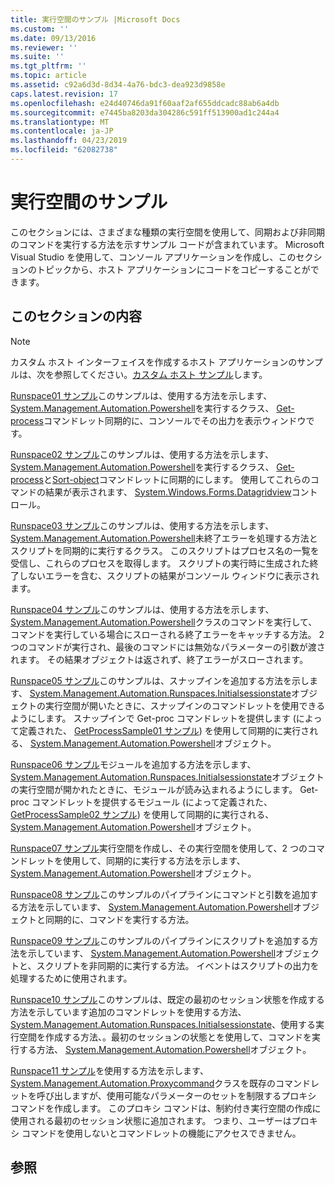 ```yaml
---
title: 実行空間のサンプル |Microsoft Docs
ms.custom: ''
ms.date: 09/13/2016
ms.reviewer: ''
ms.suite: ''
ms.tgt_pltfrm: ''
ms.topic: article
ms.assetid: c92a6d3d-8d34-4a76-bdc3-dea923d9858e
caps.latest.revision: 17
ms.openlocfilehash: e24d40746da91f60aaf2af655ddcadc88ab6a4db
ms.sourcegitcommit: e7445ba8203da304286c591ff513900ad1c244a4
ms.translationtype: MT
ms.contentlocale: ja-JP
ms.lasthandoff: 04/23/2019
ms.locfileid: "62082738"
---
```

# <a name="runspace-samples"></a>実行空間のサンプル

このセクションには、さまざまな種類の実行空間を使用して、同期および非同期のコマンドを実行する方法を示すサンプル コードが含まれています。 Microsoft Visual Studio を使用して、コンソール アプリケーションを作成し、このセクションのトピックから、ホスト アプリケーションにコードをコピーすることができます。

## <a name="in-this-section"></a>このセクションの内容

> [!NOTE]
> カスタム ホスト インターフェイスを作成するホスト アプリケーションのサンプルは、次を参照してください。[カスタム ホスト サンプル](./custom-host-samples.md)します。

 [Runspace01 サンプル](./runspace01-sample.md)このサンプルは、使用する方法を示します、 [System.Management.Automation.Powershell](/dotnet/api/system.management.automation.powershell)を実行するクラス、 [Get-process](/powershell/module/Microsoft.PowerShell.Management/Get-Process)コマンドレット同期的に、コンソールでその出力を表示ウィンドウです。

 [Runspace02 サンプル](./runspace02-sample.md)このサンプルは、使用する方法を示します、 [System.Management.Automation.Powershell](/dotnet/api/system.management.automation.powershell)を実行するクラス、 [Get-process](/powershell/module/Microsoft.PowerShell.Management/Get-Process)と[Sort-object](/powershell/module/Microsoft.PowerShell.Utility/Sort-Object)コマンドレットに同期的にします。 使用してこれらのコマンドの結果が表示されます、 [System.Windows.Forms.Datagridview](/dotnet/api/System.Windows.Forms.DataGridView)コントロール。

 [Runspace03 サンプル](./runspace03-sample.md)このサンプルは、使用する方法を示します、 [System.Management.Automation.Powershell](/dotnet/api/system.management.automation.powershell)未終了エラーを処理する方法とスクリプトを同期的に実行するクラス。 このスクリプトはプロセス名の一覧を受信し、これらのプロセスを取得します。 スクリプトの実行時に生成された終了しないエラーを含む、スクリプトの結果がコンソール ウィンドウに表示されます。

 [Runspace04 サンプル](./runspace04-sample.md)このサンプルは、使用する方法を示します、 [System.Management.Automation.Powershell](/dotnet/api/system.management.automation.powershell)クラスのコマンドを実行して、コマンドを実行している場合にスローされる終了エラーをキャッチする方法。 2 つのコマンドが実行され、最後のコマンドには無効なパラメーターの引数が渡されます。 その結果オブジェクトは返されず、終了エラーがスローされます。

 [Runspace05 サンプル](./runspace05-sample.md)このサンプルは、スナップインを追加する方法を示します、 [System.Management.Automation.Runspaces.Initialsessionstate](/dotnet/api/System.Management.Automation.Runspaces.InitialSessionState)オブジェクトの実行空間が開いたときに、スナップインのコマンドレットを使用できるようにします。 スナップインで Get-proc コマンドレットを提供します (によって定義された、 [GetProcessSample01 サンプル](../cmdlet/getprocesssample01-sample.md)) を使用して同期的に実行される、 [System.Management.Automation.Powershell](/dotnet/api/system.management.automation.powershell)オブジェクト。

 [Runspace06 サンプル](./runspace06-sample.md)モジュールを追加する方法を示します、 [System.Management.Automation.Runspaces.Initialsessionstate](/dotnet/api/System.Management.Automation.Runspaces.InitialSessionState)オブジェクトの実行空間が開かれたときに、モジュールが読み込まれるようにします。 Get-proc コマンドレットを提供するモジュール (によって定義された、 [GetProcessSample02 サンプル](../cmdlet/getprocesssample02-sample.md)) を使用して同期的に実行される、 [System.Management.Automation.Powershell](/dotnet/api/system.management.automation.powershell)オブジェクト。

 [Runspace07 サンプル](./runspace07-sample.md)実行空間を作成し、その実行空間を使用して、2 つのコマンドレットを使用して、同期的に実行する方法を示します、 [System.Management.Automation.Powershell](/dotnet/api/system.management.automation.powershell)オブジェクト。

 [Runspace08 サンプル](./runspace08-sample.md)このサンプルのパイプラインにコマンドと引数を追加する方法を示しています、 [System.Management.Automation.Powershell](/dotnet/api/system.management.automation.powershell)オブジェクトと同期的に、コマンドを実行する方法。

 [Runspace09 サンプル](./runspace09-sample.md)このサンプルのパイプラインにスクリプトを追加する方法を示しています、 [System.Management.Automation.Powershell](/dotnet/api/system.management.automation.powershell)オブジェクトと、スクリプトを非同期的に実行する方法。 イベントはスクリプトの出力を処理するために使用されます。

 [Runspace10 サンプル](./runspace10-sample.md)このサンプルは、既定の最初のセッション状態を作成する方法を示しています追加のコマンドレットを使用する方法、 [System.Management.Automation.Runspaces.Initialsessionstate](/dotnet/api/System.Management.Automation.Runspaces.InitialSessionState)、使用する実行空間を作成する方法、。最初のセッションの状態とを使用して、コマンドを実行する方法、 [System.Management.Automation.Powershell](/dotnet/api/system.management.automation.powershell)オブジェクト。

 [Runspace11 サンプル](./runspace11-sample.md)を使用する方法を示します、 [System.Management.Automation.Proxycommand](/dotnet/api/System.Management.Automation.ProxyCommand)クラスを既存のコマンドレットを呼び出しますが、使用可能なパラメーターのセットを制限するプロキシ コマンドを作成します。 このプロキシ コマンドは、制約付き実行空間の作成に使用される最初のセッション状態に追加されます。 つまり、ユーザーはプロキシ コマンドを使用しないとコマンドレットの機能にアクセスできません。

## <a name="see-also"></a>参照
